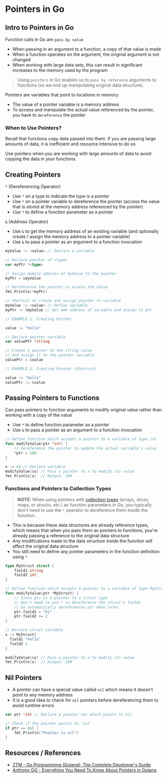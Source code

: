 # Pointers in Go

## Intro to Pointers in Go

Function calls in Go are `pass by value`

- When passing in an argument to a function, a copy of that value is made
- When a function operates on the argument, the original argument is not changed
- When working with large data sets, this can result in significant increases to the memory used by the program

> Using `pointers` in Go enables us to `pass by reference` arguments to functions (so we end up manipulating original data structure).

Pointers are variables that point to locations in memory

- The value of a pointer variable is a memory address
- To access and manipulate the actual value referenced by the pointer, you have to `dereference` the pointer

### When to Use Pointers?

Recall that functions copy data passed into them. If you are passing large amounts of data, it is inefficient and resource intensive to do so.

Use pointers when you are working with large amounts of data to avoid copying the data in your functions.

## Creating Pointers

`*` (Dereferencing Operator)

- Use `*` on a type to indicate the type is a pointer
- Use `*` on a pointer variable to dereference the pointer (access the value that is stored at the memory address referenced by the pointer)
- Use `*` to define a function parameter as a pointer

`&` (Address Operator)

- Use `&` to get the memory address of an existing variable (and optionally create / assign the memory address to a pointer variable)
- Use `&` to pass a pointer as an argument to a function invocation

```go
myValue := <value> // Declare a variable

// Declare pointer of <type>
var myPtr *<type>

// Assign memory address of myValue to the pointer
myPtr = &myValue

// Dereference the pointer to access the value
fmt.Println(*myPtr)
```

```go
// Shortcut to create and assign pointer to variable
myValue := <value> // Define variable
myPtr := &myValue // Get mem address of variable and assign to ptr
```

```go
// EXAMPLE 1: Creating Pointer

value := "hello"

// Declare pointer variable
var valuePtr *string

// Create a pointer to the string value
// and assign it to the pointer variable
valuePtr = &value
```

```go
// EXAMPLE 2: Creating Pointer (Shortcut)

value := "hello"
valuePtr := &value
```

## Passing Pointers to Functions

Can pass pointers to function arguments to modify original value rather than working with a copy of the value

- Use `*` to define function parameter as a pointer
- Use `&` to pass a pointer as an argument to a function invocation

```go
// Define function which accepts a pointer to a variable of type int
func modifyValue(ptr *int) {
    // Dereference the pointer to update the actual variable's value
    *ptr = 100
}

x := 42 // Declare variable
modifyValue(&x) // Pass a pointer to x to modify its value
fmt.Println(x)  // Output: 100
```

### Functions and Pointers to Collection Types

> **NOTE:** When using pointers with [collection types](go_data-types_collections.md) (arrays, slices, maps, or structs, etc.) as function parameters in Go, you typically don't need to use the `*` operator to dereference them inside the function.

- This is because these data structures are already reference types, which means that when you pass them as pointers to functions, you're already passing a reference to the original data structure
- Any modifications made to the data structure inside the function will affect the original data structure
- You still need to define any pointer parameters in the function definition using `*`

```go
type MyStruct struct {
    field1 string
    field2 int
}

// Define function which accepts a pointer to a variable of type MyStruct
func modifyValue(ptr *MyStruct) {
    // Since ptr is a pointer to a struct type
    // Don't need to use * to dereference the struct's fields
    // Go automatically dereferences ptr when refer
    ptr.field1 = "hi"
    ptr.field2 += 2
}

// Declare struct variable
x := MyStruct{
  field1 "hello"
  field2 1
}

modifyValue(&x) // Pass a pointer to x to modify its value
fmt.Println(x)  // Output: 100
```

## Nil Pointers

- A pointer can have a special value called `nil` which means it doesn't point to any memory address
- It is a good idea to check for `nil` pointers before dereferencing them to avoid runtime errors

```go
var ptr *int // Declare a pointer var which points to nil

// Check if the pointer points to `nil`
if ptr == nil {
    fmt.Println("Pointer is nil")
}
```

## Resources / References

- [ZTM - Go Programming (Golang): The Complete Developer's Guide](https://zerotomastery.io/courses/learn-golang/)
- [Anthony GG - Everything You Need To Know About Pointers in Golang](https://www.youtube.com/watch?v=mqH21m0MsWk&list=PL0xRBLFXXsP7-0IVCmoo2FEWBrQzfH2l8&index=7)

